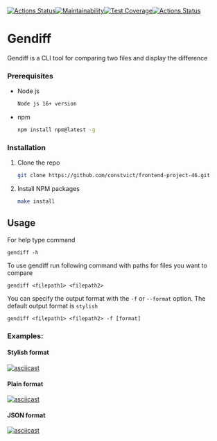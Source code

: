 [![Actions Status](https://github.com/constvict/frontend-project-46/workflows/hexlet-check/badge.svg)](https://github.com/constvict/frontend-project-46/actions)[![Maintainability](https://api.codeclimate.com/v1/badges/f4bca26ec6a2a71e627e/maintainability)](https://codeclimate.com/github/constvict/frontend-project-46/maintainability)[![Test Coverage](https://api.codeclimate.com/v1/badges/f4bca26ec6a2a71e627e/test_coverage)](https://codeclimate.com/github/constvict/frontend-project-46/test_coverage)[![Actions Status](https://github.com/constvict/frontend-project-46/actions/workflows/main.yml/badge.svg)](https://github.com/constvict/frontend-project-46/actions/workflows/main.yml)
# Gendiff

Gendiff is a CLI tool for comparing two files and display the difference

### Prerequisites

* Node js 
  ```sh
  Node js 16+ version
  ```
* npm
  ```sh
  npm install npm@latest -g
  ```

### Installation
1. Clone the repo
   ```sh
   git clone https://github.com/constvict/frontend-project-46.git
   ```
2. Install NPM packages
   ```sh
   make install
   ```

## Usage
 For help type command
  ```
  gendiff -h
  ```
 To use gendiff run following command with paths for files you want to compare

  ```
  gendiff <filepath1> <filepath2>
  ```
 You can specify the output format with the `-f` or `--format` option. The default output format is `stylish`

  ```
  gendiff <filepath1> <filepath2> -f [format]
  ```

### Examples:

#### Stylish format
[![asciicast](https://asciinema.org/a/HGlGOhgou59C3vNks3Zp7d1r1.svg)](https://asciinema.org/a/HGlGOhgou59C3vNks3Zp7d1r1)

#### Plain format
[![asciicast](https://asciinema.org/a/bcu86LTeopaE6mNi99jicRjbn.svg)](https://asciinema.org/a/bcu86LTeopaE6mNi99jicRjbn)

#### JSON format
[![asciicast](https://asciinema.org/a/8X0jchI0g3T9PzvLSpXFPAcwT.svg)](https://asciinema.org/a/8X0jchI0g3T9PzvLSpXFPAcwT)